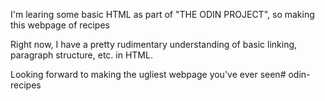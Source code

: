 I'm learing some basic HTML as part of "THE ODIN PROJECT", so making this webpage of recipes

Right now, I have a pretty rudimentary understanding of basic linking, paragraph structure, etc. in HTML.

Looking forward to making the ugliest webpage you've ever seen# odin-recipes